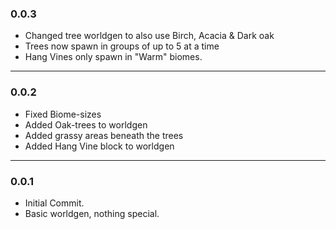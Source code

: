 ### 0.0.3

- Changed tree worldgen to also use Birch, Acacia & Dark oak
- Trees now spawn in groups of up to 5 at a time
- Hang Vines only spawn in "Warm" biomes.

---
### 0.0.2

- Fixed Biome-sizes
- Added Oak-trees to worldgen
- Added grassy areas beneath the trees
- Added Hang Vine block to worldgen

---
### 0.0.1
- Initial Commit.
- Basic worldgen, nothing special. 
